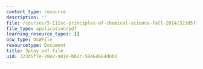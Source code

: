 ```yaml
---
content_type: resource
description: ''
file: /courses/5-111sc-principles-of-chemical-science-fall-2014/323d5f7e28e2a81ebb2c58e64664d0b1_4q0T9c7jotw.pdf
file_type: application/pdf
learning_resource_types: []
ocw_type: OCWFile
resourcetype: Document
title: 3play pdf file
uid: 323d5f7e-28e2-a81e-bb2c-58e64664d0b1
---
```

